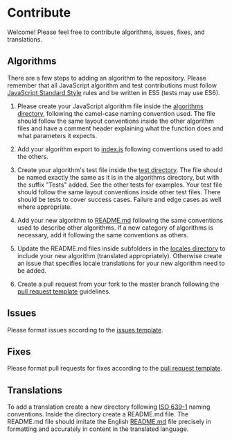 # Contribute

Welcome!  Please feel free to contribute algorithms, issues, fixes, and translations.

## Algorithms

There are a few steps to adding an algorithm to the repository.  Please remember that all JavaScript algorithm and test contributions must follow [JavaScript Standard Style](https://standardjs.com/) rules and be written in ES5 (tests may use ES6).

1) Please create your JavaScript algorithm file inside the [algorithms directory](https://github.com/sumtype/common-algorithms-js/tree/master/algorithms), following the camel-case naming convention used.  The file should follow the same layout conventions inside the other algorithm files and have a comment header explaining what the function does and what parameters it expects.

2) Add your algorithm export to [index.js](https://github.com/sumtype/common-algorithms-js/blob/master/index.js) following conventions used to add the others.

3) Create your algorithm's test file inside the [test directory](https://github.com/sumtype/common-algorithms-js/tree/master/test).  The file should be named exactly the same as it is in the algorithms directory, but with the suffix "Tests" added.  See the other tests for examples.  Your test file should follow the same layout conventions inside other test files.  There should be tests to cover success cases.  Failure and edge cases as well where appropriate.

4) Add your new algorithm to [README.md](https://github.com/sumtype/common-algorithms-js/blob/master/README.md) following the same conventions used to describe other algorithms.  If a new category of algorithms is necessary, add it following the same conventions as others.

5) Update the README.md files inside subfolders in the [locales directory](https://github.com/sumtype/common-algorithms-js/tree/master/locales) to include your new algorithm (translated appropriately).  Otherwise create an issue that specifies locale translations for your new algorithm need to be added.

6) Create a pull request from your fork to the master branch following the [pull request template](https://github.com/sumtype/common-algorithms-js/blob/master/PULL_REQUEST_TEMPLATE.md) guidelines.

## Issues

Please format issues according to the [issues template](https://github.com/sumtype/common-algorithms-js/blob/master/ISSUE_TEMPLATE.md).

## Fixes

Please format pull requests for fixes according to the [pull request template](https://github.com/sumtype/common-algorithms-js/blob/master/PULL_REQUEST_TEMPLATE.md).

## Translations

To add a translation create a new directory following [ISO 639-1](https://en.wikipedia.org/wiki/List_of_ISO_639-1_codes) naming conventions.  Inside the directory create a README.md file.  The README.md file should imitate the English [README.md](https://github.com/sumtype/common-algorithms-js/blob/master/README.md) file precisely in formatting and accurately in content in the translated language.
